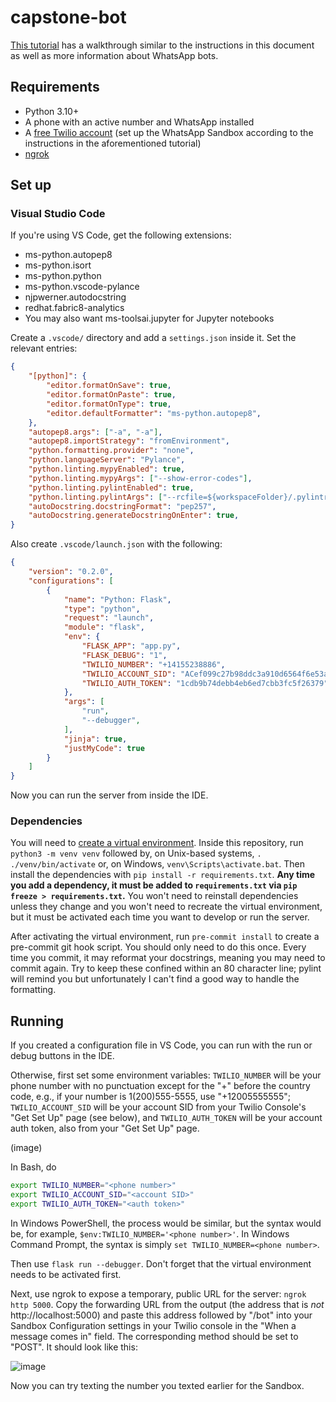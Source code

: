 # capstone-bot

[This tutorial](https://www.twilio.com/blog/build-a-whatsapp-chatbot-with-python-flask-and-twilio) has a walkthrough similar to the instructions in this document as well as more information about WhatsApp bots.

## Requirements

- Python 3.10+
- A phone with an active number and WhatsApp installed
- A [free Twilio account](https://www.twilio.com/) (set up the WhatsApp Sandbox according to the instructions in the aforementioned tutorial)
- [ngrok](https://ngrok.com/)

## Set up

### Visual Studio Code

If you're using VS Code, get the following extensions:

- ms-python.autopep8
- ms-python.isort
- ms-python.python
- ms-python.vscode-pylance
- njpwerner.autodocstring
- redhat.fabric8-analytics
- You may also want ms-toolsai.jupyter for Jupyter notebooks

Create a `.vscode/` directory and add a `settings.json` inside it. Set the relevant entries:

```json
{
    "[python]": {
        "editor.formatOnSave": true,
        "editor.formatOnPaste": true,
        "editor.formatOnType": true,
        "editor.defaultFormatter": "ms-python.autopep8",
    },
    "autopep8.args": ["-a", "-a"],
    "autopep8.importStrategy": "fromEnvironment",
    "python.formatting.provider": "none",
    "python.languageServer": "Pylance",
    "python.linting.mypyEnabled": true,
    "python.linting.mypyArgs": ["--show-error-codes"],
    "python.linting.pylintEnabled": true,
    "python.linting.pylintArgs": ["--rcfile=${workspaceFolder}/.pylintrc"],
    "autoDocstring.docstringFormat": "pep257",
    "autoDocstring.generateDocstringOnEnter": true,
}
```

Also create `.vscode/launch.json` with the following:

```json
{
    "version": "0.2.0",
    "configurations": [
        {
            "name": "Python: Flask",
            "type": "python",
            "request": "launch",
            "module": "flask",
            "env": {
                "FLASK_APP": "app.py",
                "FLASK_DEBUG": "1",
                "TWILIO_NUMBER": "+14155238886",
                "TWILIO_ACCOUNT_SID": "ACef099c27b98ddc3a910d6564f6e53a8d",
                "TWILIO_AUTH_TOKEN": "1cdb9b74debb4eb6ed7cbb3fc5f26379"
            },
            "args": [
                "run",
                "--debugger",
            ],
            "jinja": true,
            "justMyCode": true
        }
    ]
}
```

Now you can run the server from inside the IDE.

### Dependencies

You will need to [create a virtual environment](https://docs.python.org/3/tutorial/venv.html). Inside this repository, run `python3 -m venv venv` followed by, on Unix-based systems, `. ./venv/bin/activate` or, on Windows, `venv\Scripts\activate.bat`. Then install the dependencies with `pip install -r requirements.txt`. **Any time you add a dependency, it must be added to `requirements.txt` via `pip freeze > requirements.txt`.** You won't need to reinstall dependencies unless they change and you won't need to recreate the virtual environment, but it must be activated each time you want to develop or run the server.

After activating the virtual environment, run `pre-commit install` to create a pre-commit git hook script. You should only need to do this once. Every time you commit, it may reformat your docstrings, meaning you may need to commit again. Try to keep these confined within an 80 character line; pylint will remind you but unfortunately I can't find a good way to handle the formatting.

## Running

If you created a configuration file in VS Code, you can run with the run or debug buttons in the IDE.

Otherwise, first set some environment variables: `TWILIO_NUMBER` will be your phone number with no punctuation except for the "+" before the country code, e.g., if your number is 1(200)555-5555, use "+12005555555"; `TWILIO_ACCOUNT_SID` will be your account SID from your Twilio Console's "Get Set Up" page (see below), and `TWILIO_AUTH_TOKEN` will be your account auth token, also from your "Get Set Up" page.

(image)

In Bash, do

```bash
export TWILIO_NUMBER="<phone number>"
export TWILIO_ACCOUNT_SID="<account SID>"
export TWILIO_AUTH_TOKEN="<auth token>"
```

In Windows PowerShell, the process would be similar, but the syntax would be, for example, `$env:TWILIO_NUMBER='<phone number>'`. In Windows Command Prompt, the syntax is simply `set TWILIO_NUMBER=<phone number>`.

Then use `flask run --debugger`. Don't forget that the virtual environment needs to be activated first.

Next, use ngrok to expose a temporary, public URL for the server: `ngrok http 5000`. Copy the forwarding URL from the output (the address that is *not* http://localhost:5000) and paste this address followed by "/bot" into your Sandbox Configuration settings in your Twilio console in the "When a message comes in" field. The corresponding method should be set to "POST". It should look like this:

![image](https://user-images.githubusercontent.com/62478826/224860669-ad7b0ce5-1bd3-4803-a622-3da0ae7f0d28.png)

Now you can try texting the number you texted earlier for the Sandbox.
